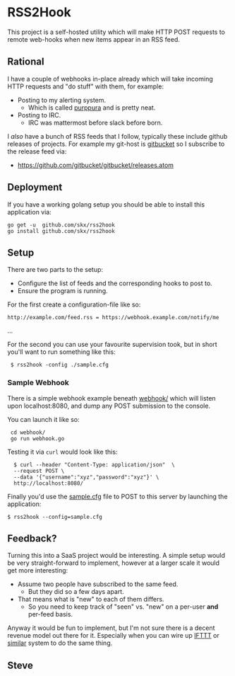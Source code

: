 # RSS2Hook

This project is a self-hosted utility which will make HTTP POST
requests to remote web-hooks when new items appear in an RSS feed.


## Rational

I have a couple of webhooks in-place already which will take incoming
HTTP requests and "do stuff" with them, for example:

* Posting to my alerting system.
   * Which is called [purppura](https://github.com/skx/purppura/) and is pretty neat.
* Posting to IRC.
   * IRC was mattermost before slack before born.

I _also_ have a bunch of RSS feeds that I follow, typically these include
github releases of projects.  For example my git-host is [gitbucket](https://github.com/gitbucket/gitbucket) so I subscribe to the release feed via:

* https://github.com/gitbucket/gitbucket/releases.atom


## Deployment

If you have a working golang setup you should be able to install this
application via:

    go get -u  github.com/skx/rss2hook
    go install github.com/skx/rss2hook


## Setup

There are two parts to the setup:

* Configure the list of feeds and the corresponding hooks to post to.
* Ensure the program is running.

For the first create a configuration-file like so:

    http://example.com/feed.rss = https://webhook.example.com/notify/me
...

For the second you can use your favourite supervision took, but in short
you'll want to run something like this:

     $ rss2hook -config ./sample.cfg


### Sample Webhook

There is a simple webhook example beneath [webhook/](webhook/) which
will listen upon localhost:8080, and dump any POST submission to the
console.

You can launch it like so:

     cd webhook/
     go run webhook.go

Testing it via `curl` would look like this:

      $ curl --header "Content-Type: application/json"  \
      --request POST \
      --data '{"username":"xyz","password":"xyz"}' \
      http://localhost:8080/

Finally you'd use the [sample.cfg](sample.cfg) file to POST to this
server by launching the application:

    $ rss2hook --config=sample.cfg

## Feedback?

Turning this into a SaaS project would be interesting.  A simple setup
would be very straight-forward to implement, however at a larger scale
it would get more interesting:

* Assume two people have subscribed to the same feed.
   * But they did so a few days apart.
* That means what is "new" to each of them differs.
   * So you need to keep track of "seen" vs. "new" on a per-user __and__ per-feed basis.

Anyway it would be fun to implement, but I'm not sure there is a decent
revenue model out there for it.  Especially when you can wire up [IFTTT](https://ifttt.com/) or [similar](https://zapier.com/apps/rss/integrations/webhook/1746/send-a-webhook-when-an-rss-feed-is-updated) system to do the same thing.


Steve
--
